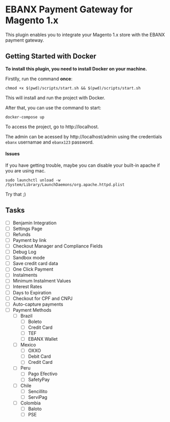 # EBANX Payment Gateway for Magento 1.x

This plugin enables you to integrate your Magento 1.x store with the EBANX payment gateway.

## Getting Started with Docker

**To install this plugin, you need to install Docker on your machine.**

Firstlly, run the command **once**:
```
chmod +x $(pwd)/scripts/start.sh && $(pwd)/scripts/start.sh
```

This will install and run the project with Docker.

After that, you can use the command to start:
```
docker-compose up
```

To access the project, go to http://localhost.

The admin can be acessed by http://localhost/admin using the credentials `ebanx` usernamae and `ebanx123` password.

#### Issues

If you have getting trouble, maybe you can disable your built-in apache if you are using mac.

```
sudo launchctl unload -w /System/Library/LaunchDaemons/org.apache.httpd.plist
```

Try that ;)


## Tasks

- [ ] Benjamin Integration
- [ ] Settings Page
- [ ] Refunds
- [ ] Payment by link
- [ ] Checkout Manager and Compliance Fields
- [ ] Debug Log
- [ ] Sandbox mode
- [ ] Save credit card data
- [ ] One Click Payment
- [ ] Instalments
- [ ] Minimum Instalment Values
- [ ] Interest Rates
- [ ] Days to Expiration
- [ ] Checkout for CPF and CNPJ
- [ ] Auto-capture payments
- [ ] Payment Methods
  - [ ] Brazil
    - [ ] Boleto
    - [ ] Credit Card
    - [ ] TEF
    - [ ] EBANX Wallet
  - [ ] Mexico
    - [ ] OXXO
    - [ ] Debit Card
    - [ ] Credit Card
  - [ ] Peru
    - [ ] Pago Efectivo
    - [ ] SafetyPay
  - [ ] Chile
    - [ ] Sencillito
    - [ ] ServiPag
  - [ ] Colombia
    - [ ] Baloto
    - [ ] PSE
